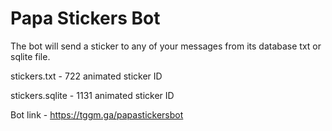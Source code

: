 # Papa Stickers Bot
The bot will send a sticker to any of your messages from its database txt or sqlite file. 

stickers.txt - 722 animated sticker ID

stickers.sqlite - 1131 animated sticker ID

Bot link - https://tggm.ga/papastickersbot
